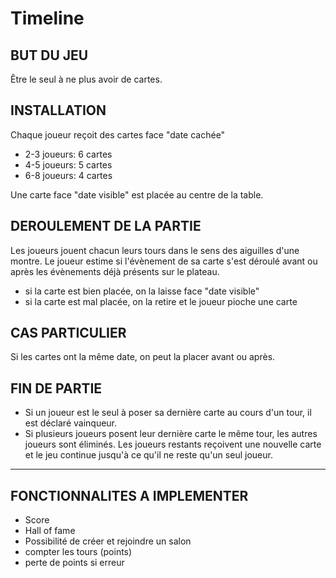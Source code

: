 # Timeline

## BUT DU JEU

Être le seul à ne plus avoir de cartes.

## INSTALLATION

Chaque joueur reçoit des cartes face "date cachée"
* 2-3 joueurs: 6 cartes
* 4-5 joueurs: 5 cartes
* 6-8 joueurs: 4 cartes

Une carte face "date visible" est placée au centre de la table. 

## DEROULEMENT DE LA PARTIE

Les joueurs jouent chacun leurs tours dans le sens des aiguilles d'une montre.
Le joueur estime si l'évènement de sa carte s'est déroulé avant ou après les évènements déjà présents sur le plateau.
* si la carte est bien placée, on la laisse face "date visible"
* si la carte est mal placée, on la retire et le joueur pioche une carte

## CAS PARTICULIER

Si les cartes ont la même date, on peut la placer avant ou après.

## FIN DE PARTIE

* Si un joueur est le seul à poser sa dernière carte au cours d'un tour, il est déclaré vainqueur.
* Si plusieurs joueurs posent leur dernière carte le même tour, les autres joueurs sont éliminés. Les joueurs restants reçoivent une nouvelle carte et le jeu continue jusqu'à ce qu'il ne reste qu'un seul joueur.


---------------------

## FONCTIONNALITES A IMPLEMENTER

* Score
* Hall of fame
* Possibilité de créer et rejoindre un salon
* compter les tours (points)
* perte de points si erreur
